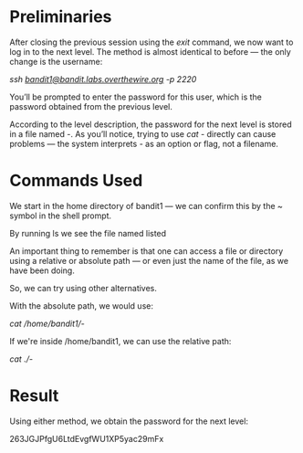 # Preliminaries

After closing the previous session using the *exit* command, we now want to log in to the next level.
The method is almost identical to before — the only change is the username:

*ssh bandit1@bandit.labs.overthewire.org -p 2220*

You’ll be prompted to enter the password for this user, which is the password obtained from the previous level.

According to the level description, the password for the next level is stored in a file named -.
As you’ll notice, trying to use *cat -* directly can cause problems — the system interprets *-* as an option or flag, not a filename.

# Commands Used

We start in the home directory of bandit1 — we can confirm this by the ~ symbol in the shell prompt.

By running ls we see the file named listed

An important thing to remember is that one can access a file or directory using a relative or absolute path — or even just the name of the file, as we have been doing.

So, we can try using other alternatives.

With the absolute path, we would use:

*cat /home/bandit1/-*

If we're inside /home/bandit1, we can use the relative path:

*cat ./-*

# Result

Using either method, we obtain the password for the next level:

263JGJPfgU6LtdEvgfWU1XP5yac29mFx
